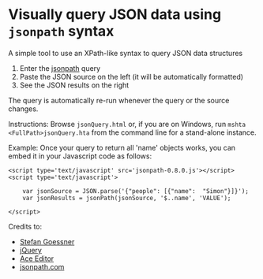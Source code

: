 # Visually query JSON data using `jsonpath` syntax

A simple tool to use an XPath-like syntax to query JSON data structures

1. Enter the [jsonpath](https://goessner.net/articles/JsonPath/) query
2. Paste the JSON source on the left (it will be automatically formatted)
3. See the JSON results on the right

The query is automatically re-run whenever the query or the source changes.

Instructions: Browse `jsonQuery.html` or, if you are on Windows, run `mshta <FullPath>jsonQuery.hta` from the command line for a stand-alone instance.


Example: Once your query to return all 'name' objects works, you can embed it in your Javascript code as follows:

```
<script type='text/javascript' src='jsonpath-0.8.0.js'></script>
<script type='text/javascript'>

    var jsonSource = JSON.parse('{"people": [{"name":  "Simon"}]}');
    var jsonResults = jsonPath(jsonSource, '$..name', 'VALUE');

</script>
```


Credits to:

* [Stefan Goessner](https://goessner.net/articles/JsonPath/)
* [jQuery](https://jquery.com/)
* [Ace Editor](https://ace.c9.io/)
* [jsonpath.com](http://jsonpath.com/)


